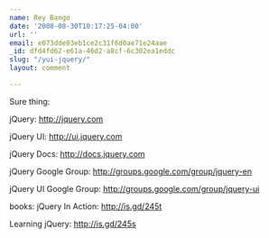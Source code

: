 ```yaml
---
name: Rey Bango
date: '2008-08-30T10:17:25-04:00'
url: ''
email: e073dde03eb1ce2c31f6d0ae71e24aae
_id: dfd4fd62-e61a-46d2-a8cf-6c302ea1eddc
slug: "/yui-jquery/"
layout: comment

---
```


Sure thing:

jQuery:
http://jquery.com

jQuery UI:
http://ui.jquery.com

jQuery Docs:
http://docs.jquery.com

jQuery Google Group:
http://groups.google.com/group/jquery-en

jQuery UI Google Group:
http://groups.google.com/group/jquery-ui

books:
jQuery In Action: http://is.gd/245t

Learning jQuery: http://is.gd/245s
